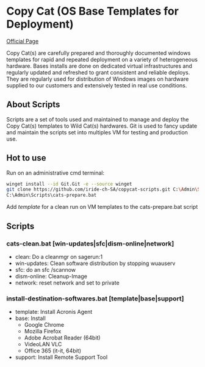 # Copy Cat (OS Base Templates for Deployment)
[Official Page](https://www.iride.ch/products/cats)

Copy Cat(s) are carefully prepared and thoroughly documented windows templates for rapid and repeated deployment on a variety of heterogeneous hardware. Bases installs are done on dedicated virtual infrastructures and regularly updated and refreshed to grant consistent and reliable deploys.
They are regularly used for distribution of Windows images on hardware supplied to our customers and extensively tested in real use conditions.

## About Scripts
Scripts are a set of tools used and maintained to manage and deploy the Copy Cat(s) templates to Wild Cat(s) hardwares.
Git is used to fancy update and maintain the scripts set into multiples VM for testing and production use.

## Hot to use
Run on an administrative cmd terminal:
```bash
winget install --id Git.Git -e --source winget
git clone https://github.com/iride-ch-SA/copycat-scripts.git C:\Admin\Scripts
C:\Admin\Scripts\cats-prepare.bat
```

Add *template* for a clean run on VM templates to the cats-prepare.bat script

## Scripts
### cats-clean.bat [win-updates|sfc|dism-online|network]
- clean: Do a cleanmgr on sagerun:1
- win-updates: Clean software distribution by stopping wuauserv
- sfc: do an sfc /scannow
- dism-online: Cleanup-Image
- network: reset network and set to private

### install-destination-softwares.bat [template|base|support]
- template: Install Acronis Agent
- base: Install
  - Google Chrome
  - Mozilla Firefox
  - Adobe Acrobat Reader (64bit)
  - VideoLAN VLC
  - Office 365 (it-it, 64bit)
- support: Install Remote Support Tool   
